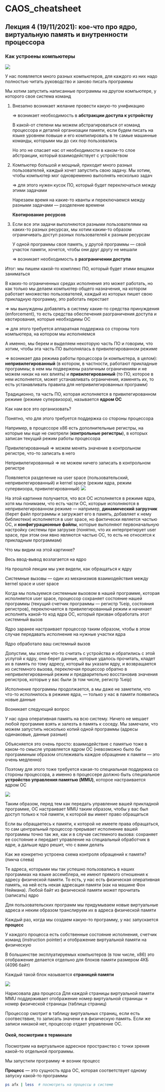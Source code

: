 # CAOS_cheatsheet

## Лекция 4 (19/11/2021): кое-что про ядро, виртуальную память и внутренности процессора

### Как устроены компьютеры

![](images/l4_descriptionOS.png)

У нас появляется много разных компьютеров, для каждого из них надо полностью читать руководство и заново писать программы

Мы хотим запустить написанные программы на другом компьютере, у которого своя система команд

1. Внезапно возникает желание провести какую-то унификацию
    
    ⇒ возникает необходимость в **абстракции доступа к устройству**
    
    В какой-от степени мы можем абстрагироваться от команд процессора и деталей организации памяти, если будем писать на языке уровнем повыше и его компилировать в те самые машинные команды, которыми мы до сих пор пользовались
    
    Но это не спасает нас от необходимости в каком-то слое абстракции, который взаимодействует с устройством
    
2. Компьютер большой и мощный, приходит много разных пользователей, каждый хочет запустить свою задачу. Мы хотим, чтобы компьютер мог одновременно выполнять несколько задач
    
    ⇒ для этого нужен кусок ПО, который будет переключаться между этими задачами
    
    Нарезаем время на какие-то кванты и переключаемся между разными задачами — разделение времени
    
    **Квотирование ресурсов**
    
3. Если все эти задачи выполняются разными пользователями на каких-то разных ресурсах, мы хотим каким-то образом ограничивать доступ разных пользователей к разным ресурсам
    
    У одной программы своя память, у другой программы — свой участок памяти, хочется, чтобы они друг другу не мешали
    
    ⇒ возникает необходимость в **разграничении доступа**
    

Итог: мы пишем какой-то комплекс ПО, который будет этими вещами заниматься

В каких-то ограниченных средах исполнения это может работать, но как только мы делаем компьютер общего назначения, на котором работает множество пользователей, каждый из которых пишет свою прикладную программу, это работать перестает

⇒ мы вынуждены добавлять в систему какие-то средства принуждения (enforcement), то есть средства обеспечения разграничения доступа и квотирования, которые необходимы ОС

⇒ для этого требуется аппаратная поддержка со стороны того компьютера, на котором мы исполняемся

А именно, мы берем и выделяем некоторую часть ПО и говорим, что хотим, чтобы эта часть ПО выполнялась в привилегированном режиме

⇒ возникает два режима работы процессора (и компьютера, в целом): **непривилегированный** (в котором, в частности, работают прикладные программы; в нем мы подвержены различным ограничениям и не можем никак на них влиять) и **привилегированный** (то ПО, которое в нем исполняется, может устанавливать ограничения, изменять их, то есть устанавливать правила для непривилегированных программ) 

Традиционно, та часть ПО, которая исполняется в привилегированном режиме (режиме супервизора), называется **ядром ОС**

Как нам все это организовать?

Понятно, что для этого требуется поддержка со стороны процессора

Например, в процессоре x86 есть дополнительные регистры, на которые мы еще не смотрели (**контрольные регистры**), в которых записан текущий режим работы процессора

Привилегированный ⇒ можем менять значение в контрольном регистре, что-то записать в него

Непривилегированный ⇒ не можем ничего записать в контрольном регистре



Появляется разделение на user space (пользовательский, непривилегированный) и kernel space (режим ядра, режим супервизора, привилегированный)
![](images/l4_applications.jpg)

На этой картинке получается, что вся ОС исполняется в режиме ядра, хотя мы понимаем, что есть части ОС, которые исполняются в непривилегированном режиме — например, **динамический загрузчик** (берет файл программы и загружает его в память, добавляет к нему библиотеки) исполняется в user space, но фактически является частью ОС, и **конфигурационные файлы**, которые выполняют первоначальную настройку системы при загрузке (понятно, что их интерпретирует user space, при этом они явно являются частью ОС, то есть не относятся к прикладным программам)

Что мы видим на этой картинке?

Весь ввод-вывод возлагается на ядро

На прошлой лекции мы уже видели, как обращаться к ядру

Системные вызовы — один из механизмов взаимодействия между kernel space и user space

Когда мы пользуемся системным вызовом в нашей программе, которая исполняется user space, процессор сохраняет состояние нашей программы (текущий счетчик программы — регистр %eip, состояния регистров), переключается в привилегированный режим и начинает исполнять какой-то код ядра ОС, который призван обработать этот системный вызов

Ядро заранее настраивает процессор таким образом, чтобы в этом случае передавать исполнение на нужные участки ядра

Ядро обработало ваш системный вызов

Допустим, мы хотим что-то считать с устройства и обратились с этой услугой к ядру, оно берет данные, которые удалось прочитать, кладет их в память по тому адресу, который вы указали ядру, и возвращается из системного вызова, переключая процессор обратно в непривилегированный режим и предварительно восстановив значения регистров, которые у вас были (в том числе, регистр %eip)

Исполнение программы продолжается, а мы даже не заметили, что что-то исполнилось в режиме ядра, — только у нас в памяти появились новые данные

Возникает следующий вопрос

У нас одна оперативная память на всю систему. Ничего не мешает любой программе взять и залезть в память к соседу. Мы замечали, что можем запустить несколько копий одной программы (адресы одинаковые, данные разные)

Объясняется это очень просто: взаимодействие с памятью тоже в каком-то смысле управляется ядром ОС (невозможно было бы программным образом отслеживать каждое обращение к памяти — это очень медленно)

Поэтому для этого тоже требуется какая-то специальная поддержка со стороны процессора, а именно в процессере должно быть специальное **устройство управления памятью (MMU)**, которое настраивается ядром ОС

![](images/l4_address.png)

Таким образом, перед тем как передать управление вашей прикладной программе, ОС настраивает MMU таким образом, чтобы у вас был доступ только к той памяти, к которой вы имеет право обращаться

Если вы обращаетесь к памяти, к которой не имеете права обращаться, то сам центральный процессор прерывает исполнение вашей программы точно так же, как и в случае системного вызова: сохраняет ее состояние и передает управление на специальный обработчик в ядре, а дальше ядро решит, что с вами делать

Как же конкретно устроена схема контроля обращений к памяти? (пикча слева)

Те адреса, которыми мы так успешно пользовались в наших программах на языке ассемблера, не имеют прямого отношения к адресу физической памяти. То есть, у нас есть физическая оперативная память, на ней есть некая адресация памяти (как на машине Фон Неймана). Любой байт из физической памяти может прочитать (записать) ядро

Для пользовательских программ мы придумываем новые виртуальные адреса и неким образом транслируем их в адреса физической памяти 

Каждый раз, когда мы создаем какую-то программу, у нас запускается **процесс**

У каждого процесса есть собственные состояние исполнения, счетчик команд (instruction pointer) и отображение виртуальной памяти на физическую

В большинстве эксплуатируемых компьютеров (в том числе, x86) это отображение делается отдельно для блоков памяти размером 4КБ (4096 байт)

Каждый такой блок называется **страницей памяти**

![](images/l4_memory.png)

Нарисовала два процесса
Для каждой страницы виртуальной памяти MMU поддерживает отображение номер виртуальной страницы → номер физической страницы (таблица страниц)

Процессор смотрит в таблицу виртуальных страниц, если есть соотвестввие, то записать значени е в физическую память. Если же записи никакой нет, процессор отдает управление ОС.


#### Окей, посмотрим в терминале

Посмотрим на виртуальное адресное пространство с точки зрения какой-то отдельной программы.


Мы запустили программу ⇒ возник процесс

**Процесс** — это сущность ядра ОС, которая соответствует одному запуску какой-то программы

```bash
ps afx | less  # посмотреть на процессы в системе 
```